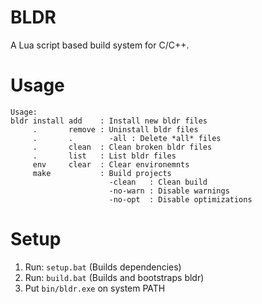 # BLDR
A Lua script based build system for C/C++.

# Usage

```
Usage:
bldr install add    : Install new bldr files
     .       remove : Uninstall bldr files
     .       .        -all : Delete *all* files
     .       clean  : Clean broken bldr files
     .       list   : List bldr files
     env     clear  : Clear environemnts
     make           : Build projects
                      -clean   : Clean build
                      -no-warn : Disable warnings
                      -no-opt  : Disable optimizations
```

# Setup

1) Run: `setup.bat` (Builds dependencies)
2) Run: `build.bat` (Builds and bootstraps bldr)
3) Put `bin/bldr.exe` on system PATH